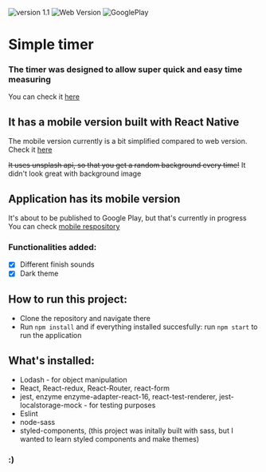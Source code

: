 ![version 1.1](https://img.shields.io/static/v1?label=version&message=1.1&color=green) ![Web Version](https://img.shields.io/badge/Web%20Version-Published-green) ![GooglePlay](https://img.shields.io/badge/Google%20Play-Published-green)

# Simple timer

### The timer was designed to allow super quick and easy time measuring

You can check it [here](https://arkadiuszpasek.github.io/timer/#/)

## It has a mobile version built with React Native

The mobile version currently is a bit simplified compared to web version. Check it [here](https://github.com/arkadiuszpasek/timer-native/)

~~It uses unsplash api, so that you get a random background every time!~~
It didn't look great with background image

## Application has its mobile version

It's about to be published to Google Play, but that's currently in progress
You can check [mobile respository](https://github.com/arkadiuszpasek/timer-native/)

### Functionalities added:

- [x] Different finish sounds
- [x] Dark theme

## How to run this project:

- Clone the repository and navigate there
- Run `npm install` and if everything installed succesfully: run `npm start` to run the application

## What's installed:

- Lodash - for object manipulation
- React, React-redux, React-Router, react-form
- jest, enzyme enzyme-adapter-react-16, react-test-renderer, jest-localstorage-mock - for testing purposes
- Eslint
- node-sass
- styled-components, (this project was initally built with sass, but I wanted to learn styled components and make themes)

### :)
